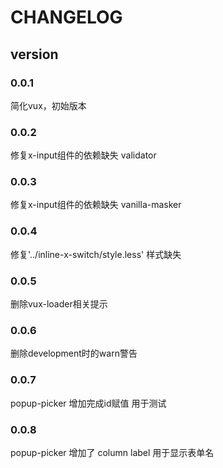 # CHANGELOG
## version
### 0.0.1
简化vux，初始版本
### 0.0.2
修复x-input组件的依赖缺失 validator
### 0.0.3
修复x-input组件的依赖缺失 vanilla-masker
### 0.0.4
修复'../inline-x-switch/style.less' 样式缺失
### 0.0.5
删除vux-loader相关提示
### 0.0.6
删除development时的warn警告
### 0.0.7
popup-picker 增加完成id赋值 用于测试
### 0.0.8
popup-picker 增加了 column label 用于显示表单名
